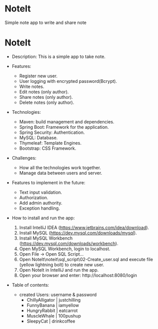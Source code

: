 # NoteIt
Simple note app to write and share note

# NoteIt

- Description: This is a simple app to take note.


- Features:
	+ Register new user.
	+ User logging with encrypted password(Bcrypt).
  	+ Write notes.
  	+ Edit notes (only author).
  	+ Share notes (only author).
	+ Delete notes (only author).


- Technologies:
	+ Maven: build management and dependencies.
   	+ Spring Boot: Framework for the application.
	+ Spring Security: Authentication.
	+ MySQL: Database.
	+ Thymeleaf: Template Engines.
	+ Bootstrap: CSS Framework.


- Challenges:
	+ How all the technologies work together.
	+ Manage data between users and server.


- Features to implement in the future:
	+ Text input validation.
	+ Authorization.
	+ Add admin authority.
	+ Exception handling.


- How to install and run the app: 
	1. Install IntelliJ IDEA (https://www.jetbrains.com/idea/download).
	2. Install MySQL (https://dev.mysql.com/downloads/mysql).
	3. Install MySQL Workbench (https://dev.mysql.com/downloads/workbench).
	4. Open MySQL Workbench, login to localhost.
	5. Open File -> Open SQL Script...
	6. Open NoteIt\noteit\sql_script\02-Create_user.sql and execute file (yellow lightning bolt) to create new user.
	7. Open NoteIt in IntelliJ and run the app.
	8. Open your browser and enter: http://localhost:8080/login


- Table of contents:
	- created Users: username & password
 		- ChillyAlligator | justchilling
   		- FunnyBanana | iamyellow
     	 - HungryRabbit | eatcarrot
       	- MuscleWhale | 100pushup
       	- SleepyCat | drinkcoffee

